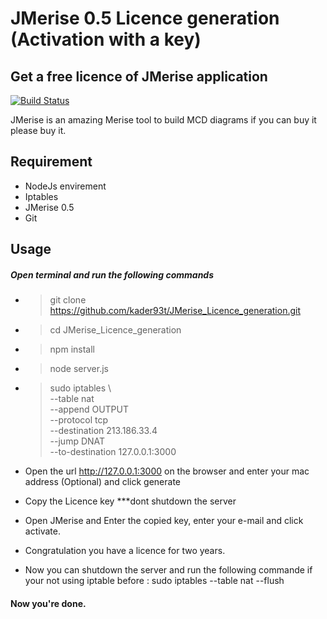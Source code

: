 # JMerise 0.5 Licence generation (Activation with a key)

## Get a free licence of JMerise application

[![Build Status](https://travis-ci.org/joemccann/dillinger.svg?branch=master)](https://www.jfreesoft.com/)

JMerise is an amazing Merise tool to build MCD diagrams if you can buy it please buy it.

## Requirement

- NodeJs envirement
- Iptables
- JMerise 0.5
- Git

## Usage

##### Open terminal and run the following commands

- > git clone https://github.com/kader93t/JMerise_Licence_generation.git
- > cd JMerise_Licence_generation
- > npm install
- > node server.js
- > sudo iptables \  
  > --table nat \
  > --append OUTPUT \
  > --protocol tcp \
  > --destination 213.186.33.4 \
  > --jump DNAT \
  > --to-destination 127.0.0.1:3000

- Open the url http://127.0.0.1:3000 on the browser and enter your mac address (Optional) and click generate
- Copy the Licence key \*\*\*dont shutdown the server
- Open JMerise and Enter the copied key, enter your e-mail and click activate.
- Congratulation you have a licence for two years.
- Now you can shutdown the server and run the following commande if your not using iptable before : sudo iptables --table nat --flush

#### Now you're done.
